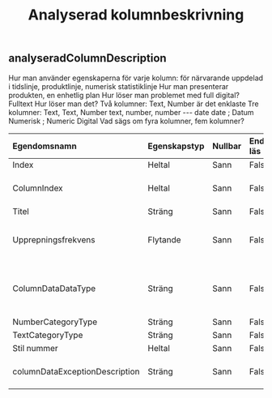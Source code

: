﻿---
title: Analyserad kolumnbeskrivning
second_title: Aspose.Cells Cloud Documen
type: docs
url: /sv/specification/model/analyzedcolumndescription/
description: "Aspose.Cells Molnmodellspecifikation: AnalyzedColumnDescription. Hantera enkelt Excel och andra kalkylarksdokument med funktioner som att öppna, generera, redigera, dela, slå samman, jämföra och konvertera"
weight: 50
---
## **analyseradColumnDescription**

 Hur man använder egenskaperna för varje kolumn: för närvarande uppdelad i tidslinje, produktlinje, numerisk statistiklinje Hur man presenterar produkten, en enhetlig plan Hur löser man problemet med full digital? Fulltext Hur löser man det? Två kolumner: Text, Number är det enklaste Tre kolumner: Text, Text, Number text, number, number --- date date ; Datum Numerisk ; Numeric Digital Vad sägs om fyra kolumner, fem kolumner?

| Egendomsnamn| Egenskapstyp| Nullbar| Endast läs| Standardvärde| Beskrivning|
|:- |:- |:- |:- |:- |:- |
| Index| Heltal| Sann| Falsk|| Kolumnindex.|
| ColumnIndex| Heltal| Sann| Falsk|| Det sanna positionsindexvärdet för kolumnen.|
| Titel| Sträng| Sann| Falsk|||
| Upprepningsfrekvens| Flytande| Sann| Falsk||När upprepningsfrekvensen är hög, kan den ses som en gruppvisning?|
| ColumnDataDataType| Sträng| Sann| Falsk|| Kolumntypen identifieras och attributen för kolumnen bestäms efter dataanalys.|
| NumberCategoryType| Sträng| Sann| Falsk|||
| TextCategoryType| Sträng| Sann| Falsk|||
| Stil nummer| Heltal| Sann| Falsk|||
| columnDataExceptionDescription| Sträng| Sann| Falsk|| Beskrivning av undantag för kolumndata.|

